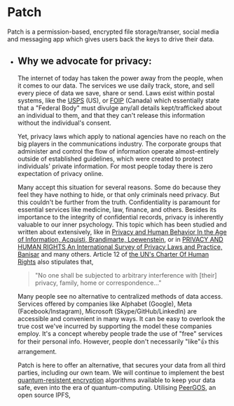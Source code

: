 # Patch
Patch is a permission-based, encrypted file storage/transer, social media and messaging app which gives users back the keys to drive their data.

- ## Why we advocate for privacy:

    The internet of today has taken the power away from the people, when it comes to our data. The services we use daily track, store, and sell every piece of data we save, share or send. Laws exist within postal systems, like the [USPS](https://about.usps.com/handbooks/as353/as353c2_004.htm) (US), or [FOIP](https://laws-lois.justice.gc.ca/eng/acts/P-21/page-1.html#h-397177) (Canada) which essentially state that a "Federal Body" must divulge any/all details kept/trafficked about an individual to them, and that they can't release this information without the individual's consent. 
    
    Yet, privacy laws which apply to national agencies have no reach on the big players in the communications industry. The corporate groups that administer and control the flow of information operate almost-entirely outside of established guidelines, which were created to protect individuals' private information. For most people today there is zero expectation of privacy online.
    
    Many accept this situation for several reasons. Some do because they feel they have nothing to hide, or that only criminals need privacy. But this couldn't be further from the truth. Confidentiality is paramount for essential services like medicine, law, finance, and others. Besides its importance to the integrity of confidential records, privacy is inherently valuable to our inner psychology. This topic which has been studied and written about extensively, like in [Privacy and Human Behavior In the Age of Information, Acquisti, Brandimarte, Loewenstein](https://www.heinz.cmu.edu/~acquisti/papers/Acquisti-Science-Privacy-Review.pdf), or in [PRIVACY AND HUMAN RIGHTS
An International Survey of Privacy Laws and Practice, Banisar](https://gilc.org/privacy/survey/intro.html) and many others.  Article 12 of [the UN's Charter Of Human Rights](https://www.un.org/en/about-us/universal-declaration-of-human-rights) also stipulates that,

    > "No one shall be subjected to arbitrary interference with [their] privacy, family, home or correspondence..."
    
    Many people see no alternative to centralized methods of data access. Services offered by companies like Alphabet (Google), Meta (Facebook/Instagram), Microsoft (Skype/GitHub/LinkedIn) are accessible and convenient in many ways. It can be easy to overlook the true cost we've incurred by supporting the model these companies employ. It's a concept whereby people trade the use of "free" services for their personal info. However, people don't necessarily "like"👍 this arrangement. 
    
    Patch is here to offer an alternative, that secures your data from all third parties, including our own team. We will continue to implement the best [quantum-resistent encryption](https://en.wikipedia.org/wiki/Post-quantum_cryptography) algorithms available to keep your data safe, even into the era of quantum-computing. Utilising [PeerGOS](https://github.com/Peergos/Peergos), an open source  IPFS, 


